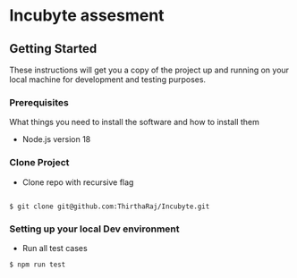 # Incubyte assesment

## Getting Started

These instructions will get you a copy of the project up and running on your local machine for development and testing purposes.

### Prerequisites

What things you need to install the software and how to install them

- Node.js version 18

### Clone Project

- Clone repo with recursive flag

```

$ git clone git@github.com:ThirthaRaj/Incubyte.git

```

### Setting up your local Dev environment

- Run all test cases

```
$ npm run test
```